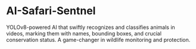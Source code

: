 # AI-Safari-Sentnel
YOLOv8-powered AI that swiftly recognizes and classifies animals in videos, marking them with names, bounding boxes, and crucial conservation status. A game-changer in wildlife monitoring and protection.
